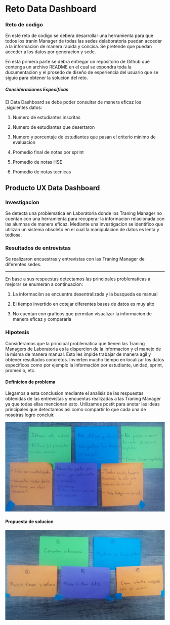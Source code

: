 # Reto Data Dashboard

###  Reto de codigo

En este reto de codigo se debera desarrollar una herramienta para que todos los tranin Manager de todas las sedes delaboratoria puedan acceder a la informacion de manera rapida y concisa. Se pretende que puedan acceder a los datos por generacion y sede.

En esta primera parte se debra entregar un repositorio de Github que contenga un archivo README en el cual se expondra toda la ducumentacion y el prosedo de diseño de esperiencia del usuario que se siguio para obtener la solucion del reto.

##### Consideraciones Específicas

El Data Dashboard se debe poder consultar de manera eficaz los ,siguientes datos:

1. Numero de estudiantes inscritas

2. Numero de estudiantes que desertaron

3. Numero y porcentaje de estudiantes que pasan el criterio minimo de evaluacion

4. Promedio final de notas por sprint

5. Promedio de notas HSE

6. Promedio de notas tecnicas

## Producto UX Data Dashboard

### Investigacion

Se detecta una problematica en Laboratoria donde los Traning Manager no cuentan con una herramienta para recuperar la informacion relacionada con las alumnas de manera eficaz. Mediante una investigacion se identifico que utilizan un sistema obsoleto en el cual la manipulacion de datos es lenta y tediosa.

### Resultados de entrevistas

Se realizaron encuestras y entrevistas con las Traning Manager de diferentes sedes.

***********


En base a sus respuestas detectamos las principales problematicas a mejorar se enumeran a continuacion:

1. La informaciòn se encuentra desentralizada y la busqueda es manual

2. El tiempo invertido en cotejar diferentes bases de datos es muy alto

3. No cuentan con graficos que permitan visualizar la informacion de manera eficaz y compararla


### Hipotesis

Consideramos que la principal problematica que tienen las Traning Managers de Laboratoria es la dispercion de la informacion y el manejo de la misma de manera manual. Esto les impide trabajar de manera agil y obtener resultados concretos. Invierten mucho tiempo en localizar los datos especificos como por ejemplo la informaciòn por estudiante, unidad, sprint, promedio, etc.

#### Definicion de problema

Llegamos a esta conclusion mediante el analisis de las respuestas obtenidas de las entrevistas y encuentas realizadas a las Traning Manager ya que todas ellas mencionan esto. Utilizamos postit para anotar las ideas principales que detectamos asi como compartir lo que cada una de nosotras logro concluir.

![Lluvia de ideas](/assets/images/Lluviaideas.jpeg)

#### Propuesta de solucion

![Lluvia de ideas](/assets/images/Lluviaideas2.jpeg)
